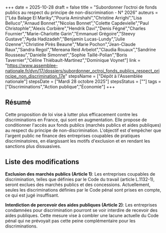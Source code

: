+++
date = 2025-10-28
draft = false
title = "Subordonner l’octroi de fonds publics au respect du principe de non-discrimination - N° 2026"
auteurs = ["Léa Balage El Mariky","Pouria Amirshahi","Christine Arrighi","Lisa Belluco","Arnaud Bonnet","Nicolas Bonnet","Colette Capdevielle","Paul Christophle","Alexis Corbière","Hendrik Davi","Denis Fégné","Charles Fournier","Marie-Charlotte Garin","Emmanuel Grégoire","Steevy Gustave","Ayda Hadizadeh","Benjamin Lucas-Lundy","Julie Ozenne","Christine Pirès Beaune","Marie Pochon","Jean-Claude Raux","Sandra Regol","Mereana Reid Arbelot","Claudia Rouaux","Sandrine Rousseau","Danielle Simonnet","Sophie Taillé-Polian","Boris Tavernier","Céline Thiébault-Martinez","Dominique Voynet"]
link = "https://www.assemblee-nationale.fr/dyn/17/dossiers/subordonner_octroi_fonds_publics_respect_principe_non_discrimination_17e"
stepsName = ["Dépôt à l'Assemblée nationale"]
stepsDate = ["Mardi 28 octobre 2025"]
stepsStatus = [""]
tags = ["Discriminations","Action publique","Économie"]
+++

## Résumé

Cette proposition de loi vise à lutter plus efficacement contre les discriminations en France, qui sont en augmentation. Elle propose de conditionner l'accès aux fonds publics (marchés publics et aides publiques) au respect du principe de non-discrimination. L'objectif est d'empêcher que l'argent public ne finance des entreprises coupables de pratiques discriminatoires, en élargissant les motifs d'exclusion et en rendant les sanctions plus dissuasives.

## Liste des modifications

**Exclusion des marchés publics (Article 1)**: Les entreprises coupables de discrimination, telles que définies par le Code du travail (article L.1132-1), seront exclues des marchés publics et des concessions. Actuellement, seules les discriminations définies par le Code pénal sont prises en compte, ce qui est jugé insuffisant.

**Interdiction de percevoir des aides publiques (Article 2)**: Les entreprises condamnées pour discrimination pourront se voir interdire de recevoir des aides publiques. Cette mesure vise à combler une lacune actuelle du Code pénal qui ne prévoyait pas cette peine complémentaire pour les discriminations.
